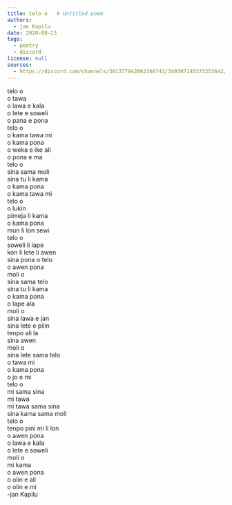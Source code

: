 ```yaml
---
title: telo o   # Untitled poem
authors:
  - jan Kapilu
date: 2020-08-23
tags:
  - poetry
  - discord
license: null
sources:
  - https://discord.com/channels/301377942062366741/340307145373253642/746973633825472592
---
```


telo o  \
o tawa  \
o lawa e kala  \
o lete e soweli  \
o pana e pona  \
telo o  \
o kama tawa mi  \
o kama pona  \
o weka e ike ali  \
o pona e ma  \
telo o  \
sina sama moli  \
sina tu li kama  \
o kama pona  \
o kama tawa mi  \
telo o  \
o lukin  \
pimeja li kama  \
o kama pona  \
mun li lon sewi  \
telo o  \
soweli li lape  \
kon li lete li awen  \
sina pona o telo  \
o awen pona  \
moli o  \
sina sama telo  \
sina tu li kama  \
o kama pona  \
o lape ala  \
moli o  \
sina lawa e jan  \
sina lete e pilin  \
tenpo ali la  \
sina awen  \
moli o  \
sina lete sama telo  \
o tawa mi  \
o kama pona  \
o jo e mi  \
telo o  \
mi sama sina  \
mi tawa  \
mi tawa sama sina  \
sina kama sama moli  \
telo o  \
tenpo pini mi li lon  \
o awen pona  \
o lawa e kala  \
o lete e soweli  \
moli o  \
mi kama  \
o awen pona  \
o olin e ali  \
o olin e mi  \
-jan Kapilu
